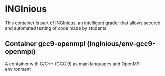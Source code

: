 INGInious
=========

This container is part of [INGInious](https://github.com/UCL-INGI/INGInious), an intelligent grader that allows secured and automated testing of code made by students.

Container gcc9-openmpi (inginious/env-gcc9-openmpi)
--------------------------------------------------------

A container with C/C++ (GCC 9) as main languages and OpenMPI environment
